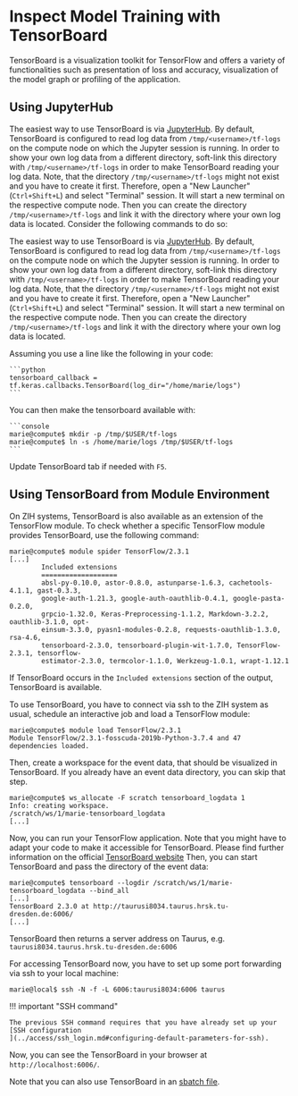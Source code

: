 # Inspect Model Training with TensorBoard

TensorBoard is a visualization toolkit for TensorFlow and offers a variety of functionalities such
as presentation of loss and accuracy, visualization of the model graph or profiling of the
application.

## Using JupyterHub

The easiest way to use TensorBoard is via [JupyterHub](../access/jupyterhub.md). By default,
TensorBoard is configured to read log data from `/tmp/<username>/tf-logs` on the compute node on
which the Jupyter session is running. In order to show your own log data from a different directory,
soft-link this directory with `/tmp/<username>/tf-logs` in order to make TensorBoard reading your
log data. Note, that the directory `/tmp/<username>/tf-logs` might not exist and you have to
create it first. Therefore, open a "New Launcher" (`Ctrl+Shift+L`) and select "Terminal" session.
It will start a new terminal on the respective compute node. Then you can create the directory
`/tmp/<username>/tf-logs` and link it with the directory where your own log data is located.
Consider the following commands to do so:

The easiest way to use TensorBoard is via [JupyterHub](../access/jupyterhub.md). By default,
TensorBoard is configured to read log data from `/tmp/<username>/tf-logs` on the compute node on
which the Jupyter session is running. In order to show your own log data from a different directory,
soft-link this directory with `/tmp/<username>/tf-logs` in order to make TensorBoard reading your
log data. Note, that the directory `/tmp/<username>/tf-logs` might not exist and you have to
create it first. Therefore, open a "New Launcher" (`Ctrl+Shift+L`) and select "Terminal" session.
It will start a new terminal on the respective compute node. Then you can create the directory
`/tmp/<username>/tf-logs` and link it with the directory where your own log data is located.

Assuming you use a line like the following in your code:

    ```python
    tensorboard_callback = tf.keras.callbacks.TensorBoard(log_dir="/home/marie/logs")
    ```

You can then make the tensorboard available with:

    ```console
    marie@compute$ mkdir -p /tmp/$USER/tf-logs
    marie@compute$ ln -s /home/marie/logs /tmp/$USER/tf-logs
    ```


Update TensorBoard tab if needed with `F5`.

## Using TensorBoard from Module Environment

On ZIH systems, TensorBoard is also available as an extension of the TensorFlow module. To check
whether a specific TensorFlow module provides TensorBoard, use the following command:

```console hl_lines="9"
marie@compute$ module spider TensorFlow/2.3.1
[...]
        Included extensions
        ===================
        absl-py-0.10.0, astor-0.8.0, astunparse-1.6.3, cachetools-4.1.1, gast-0.3.3,
        google-auth-1.21.3, google-auth-oauthlib-0.4.1, google-pasta-0.2.0,
        grpcio-1.32.0, Keras-Preprocessing-1.1.2, Markdown-3.2.2, oauthlib-3.1.0, opt-
        einsum-3.3.0, pyasn1-modules-0.2.8, requests-oauthlib-1.3.0, rsa-4.6,
        tensorboard-2.3.0, tensorboard-plugin-wit-1.7.0, TensorFlow-2.3.1, tensorflow-
        estimator-2.3.0, termcolor-1.1.0, Werkzeug-1.0.1, wrapt-1.12.1
```

If TensorBoard occurs in the `Included extensions` section of the output, TensorBoard is available.

To use TensorBoard, you have to connect via ssh to the ZIH system as usual, schedule an interactive
job and load a TensorFlow module:

```console
marie@compute$ module load TensorFlow/2.3.1
Module TensorFlow/2.3.1-fosscuda-2019b-Python-3.7.4 and 47 dependencies loaded.
```

Then, create a workspace for the event data, that should be visualized in TensorBoard. If you
already have an event data directory, you can skip that step.

```console
marie@compute$ ws_allocate -F scratch tensorboard_logdata 1
Info: creating workspace.
/scratch/ws/1/marie-tensorboard_logdata
[...]
```

Now, you can run your TensorFlow application. Note that you might have to adapt your code to make it
accessible for TensorBoard. Please find further information on the official [TensorBoard website](https://www.tensorflow.org/tensorboard/get_started)
Then, you can start TensorBoard and pass the directory of the event data:

```console
marie@compute$ tensorboard --logdir /scratch/ws/1/marie-tensorboard_logdata --bind_all
[...]
TensorBoard 2.3.0 at http://taurusi8034.taurus.hrsk.tu-dresden.de:6006/
[...]
```

TensorBoard then returns a server address on Taurus, e.g. `taurusi8034.taurus.hrsk.tu-dresden.de:6006`

For accessing TensorBoard now, you have to set up some port forwarding via ssh to your local
machine:

```console
marie@local$ ssh -N -f -L 6006:taurusi8034:6006 taurus
```

!!! important "SSH command"

    The previous SSH command requires that you have already set up your [SSH configuration
    ](../access/ssh_login.md#configuring-default-parameters-for-ssh).

Now, you can see the TensorBoard in your browser at `http://localhost:6006/`.

Note that you can also use TensorBoard in an [sbatch file](../jobs_and_resources/slurm.md).
